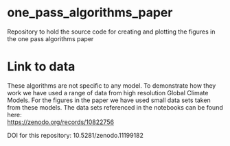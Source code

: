 # one_pass_algorithms_paper
Repository to hold the source code for creating and plotting the figures in the one pass algorithms paper

# Link to data
These algorithms are not specific to any model. To demonstrate how they work we have used a range of data from high resolution Global Climate Models. For the figures in the paper we have used small data sets taken from these models. The data sets referenced in the notebooks can be found here:\
https://zenodo.org/records/10822756

DOI for this repository:
10.5281/zenodo.11199182
